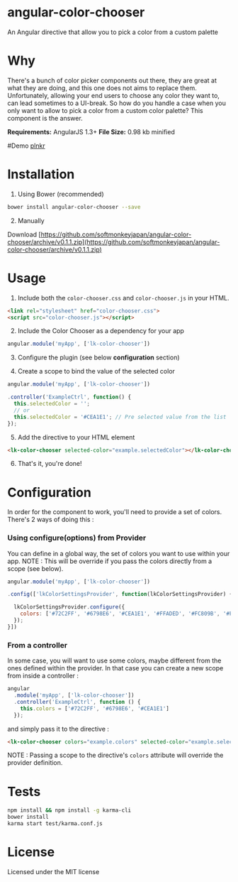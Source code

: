 # angular-color-chooser
An Angular directive that allow you to pick a color from a custom palette

# Why

There's a bunch of color picker components out there, they are great at what they are doing, and this one does not aims to replace them.
Unfortunately, allowing your end users to choose any color they want to, can lead sometimes to a UI-break. So how do you handle a case when you only want to allow to pick a color from a custom color palette? This component is the answer.

**Requirements:** AngularJS 1.3+
**File Size:** 0.98 kb minified

#Demo
[plnkr](http://plnkr.co/edit/QJUDy4Dm2XWpSVhYvlP0?p=preview)

# Installation

1. Using Bower (recommended)

  ```Bash
  bower install angular-color-chooser --save
  ```

2. Manually

Download [https://github.com/softmonkeyjapan/angular-color-chooser/archive/v0.1.1.zip](https://github.com/softmonkeyjapan/angular-color-chooser/archive/v0.1.1.zip)


# Usage

1. Include both the `color-chooser.css` and `color-chooser.js` in your HTML.

  ```html
  <link rel="stylesheet" href="color-chooser.css">
  <script src="color-chooser.js"></script>
  ```

2. Include the Color Chooser as a dependency for your app

  ```js
  angular.module('myApp', ['lk-color-chooser'])
  ```

3. Configure the plugin (see below **configuration** section)

4. Create a scope to bind the value of the selected color

  ```js
  angular.module('myApp', ['lk-color-chooser'])

  .controller('ExampleCtrl', function() {
    this.selectedColor = '';
    // or
    this.selectedColor = '#CEA1E1'; // Pre selected value from the list
  });
  ```

5. Add the directive to your HTML element

  ```html
  <lk-color-chooser selected-color="example.selectedColor"></lk-color-chooser>
  ```

6. That's it, you're done!


# Configuration

In order for the component to work, you'll need to provide a set of colors. There's 2 ways of doing this :

### Using configure(options) from Provider

You can define in a global way, the set of colors you want to use within your app.
NOTE : This will be override if you pass the colors directly from a scope (see below).

```js
angular.module('myApp', ['lk-color-chooser'])

.config(['lkColorSettingsProvider', function(lkColorSettingsProvider) {

  lkColorSettingsProvider.configure({
    colors: ['#72C2FF', '#6798E6', '#CEA1E1', '#FFADED', '#FC809B', '#FFC787', '#FFF074', '#A6FC81', '#09E6AE', '#18C4C7']
  });
}])
```

### From a controller

In some case, you will want to use some colors, maybe different from the ones defined within the provider. In that case you can create a new scope from inside a controller :

```js
angular
  .module('myApp', ['lk-color-chooser'])
  .controller('ExampleCtrl', function () {
    this.colors = ['#72C2FF', '#6798E6', '#CEA1E1']
  });
```

and simply pass it to the directive :

```html
<lk-color-chooser colors="example.colors" selected-color="example.selectedColor"></lk-color-chooser>
```

NOTE : Passing a scope to the directive's `colors` attribute will override the provider definition.

# Tests

```bash
npm install && npm install -g karma-cli
bower install
karma start test/karma.conf.js
```

# License
Licensed under the MIT license
